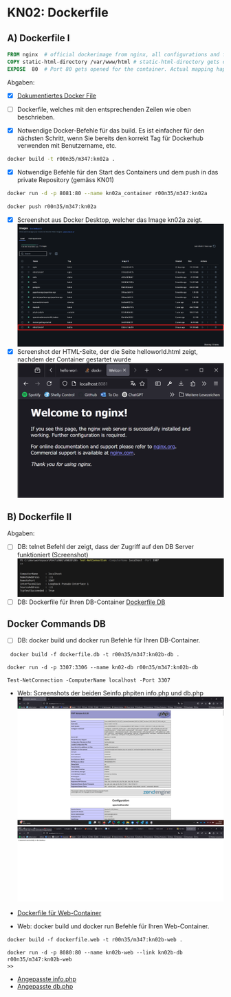 # KN02: Dockerfile

## A) Dockerfile I

```dockerfile
FROM nginx  # official dockerimage from nginx, all configurations and functions 
COPY static-html-directory /var/www/html # static-html-directory gets copied to /var/www/html
EXPOSE 	80	# Port 80 gets opened for the container. Actual mapping happens when the container gets started(e.g. -p 8081:80)
```

Abgaben:

- [x] [Dokumentiertes Docker File](./KN02A/dockerfile)
- [ ]  Dockerfile, welches mit den entsprechenden Zeilen wie oben beschrieben.

- [x] Notwendige Docker-Befehle für das build. Es ist einfacher für den nächsten Schritt, wenn Sie bereits den korrekt Tag für Dockerhub verwenden mit Benutzername, etc.

```bash
docker build -t r00n35/m347:kn02a .
```
- [x] Notwendige Befehle für den Start des Containers und dem push in das private Repository (gemäss KN01)
```bash
docker run -d -p 8081:80 --name kn02a_container r00n35/m347:kn02a
```

```bash
docker push r00n35/m347:kn02a
```

- [x] Screenshot aus Docker Desktop, welcher das Image kn02a zeigt.
![Docker Desktop kn02a](../image/KN02_dd_kn02a.png)
- [x] Screenshot der HTML-Seite, der die Seite helloworld.html zeigt, nachdem der Container gestartet wurde
![nginx helloworld](../image/KN02a_nginx.png)

## B) Dockerfile II

Abgaben:

- [ ] DB: telnet Befehl der zeigt, dass der Zugriff auf den DB Server funktioniert (Screenshot)
![TestConnection](../image/KN02b_db_telnet.png)
- [ ] DB: Dockerfile für Ihren DB-Container
[Dockerfile DB](./KN02B/DB/dockerfile.db)
## Docker Commands DB
- [ ] DB: docker build und docker run Befehle für Ihren DB-Container.
```shell
 docker build -f dockerfile.db -t r00n35/m347:kn02b-db .
```

```shell
docker run -d -p 3307:3306 --name kn02-db r00n35/m347:kn02b-db
```

```shell
Test-NetConnection -ComputerName localhost -Port 3307
```
- Web:  Screenshots der beiden Seinfo.phpiten info.php und db.php
![info.php](../image/KN02b_info_php.png)
![db.php](../image/KN02b_db_php.png)

- [Dockerfile für Web-Container](./KN02B/Web/dockerfile.web)

- Web: docker build und docker run Befehle für Ihren Web-Container.
```shell
docker build -f dockerfile.web -t r00n35/m347:kn02b-web .
```
```shell
docker run -d -p 8080:80 --name kn02b-web --link kn02b-db r00n35/m347:kn02b-web
>> 
```
- [Angepasste info.php](./KN02B/Web/info.php)
- [Angepasste db.php](./KN02B/Web/db.php)